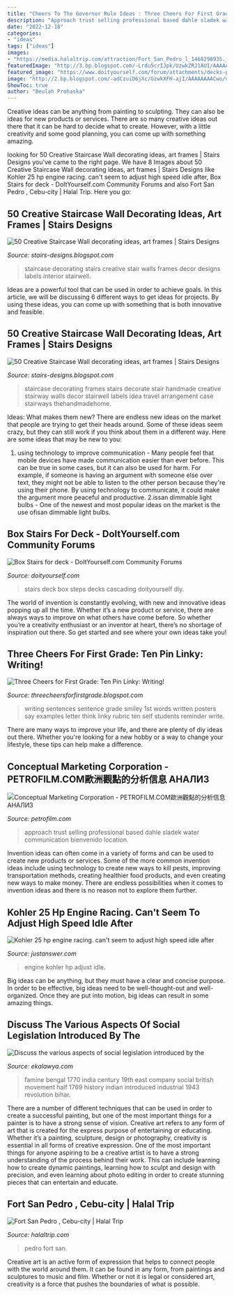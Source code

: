 ```yaml
---
title: "Cheers To The Governor Rule Ideas : Three Cheers For First Grade: Ten Pin Linky: Writing!"
description: "Approach trust selling professional based dahle sladek water communication bienvenido location"
date: "2022-12-18"
categories:
- "ideas"
tags: ["ideas"]
images:
- "https://media.halaltrip.com/attraction/Fort_San_Pedro_l_1468298935.jpg"
featuredImage: "http://3.bp.blogspot.com/-Lrdu5crIJpk/UzwkZRJ1AUI/AAAAAAAACxA/ooT8xiMCOjs/s1600/staircase-wall-decorating-ideas-1+(49).jpg"
featured_image: "https://www.doityourself.com/forum/attachments/decks-patios-porches-walkways-driveways-stairs-steps-docks/67968d1467580584-box-stairs-deck-1.jpg"
image: "http://2.bp.blogspot.com/-adCzuiD6jXc/UzwkXFH-ajI/AAAAAAAACwo/u3no5M7Mako/s1600/staircase-wall-decorating-ideas-1+(45).jpg"
ShowToc: true
author: "Beulah Prohaska"
---
```



Creative ideas can be anything from painting to sculpting. They can also be ideas for new products or services. There are so many creative ideas out there that it can be hard to decide what to create. However, with a little creativity and some good planning, you can come up with something amazing.

	

		
looking for 50 Creative Staircase Wall decorating ideas, art frames | Stairs Designs you've came to the right page. We have 8 Images about 50 Creative Staircase Wall decorating ideas, art frames | Stairs Designs like Kohler 25 hp engine racing. can&#039;t seem to adjust high speed idle after, Box Stairs for deck - DoItYourself.com Community Forums and also Fort San Pedro , Cebu-city | Halal Trip. Here you go:
		
    
## 50 Creative Staircase Wall Decorating Ideas, Art Frames | Stairs Designs

<img loading=lazy src="http://2.bp.blogspot.com/-adCzuiD6jXc/UzwkXFH-ajI/AAAAAAAACwo/u3no5M7Mako/s1600/staircase-wall-decorating-ideas-1+(45).jpg" onerror="this.onerror=null;this.src='https://tse1.mm.bing.net/th?id=OIP.bjVoft3rN6P9PHMVRStp1gAAAA&amp;pid=15.1';" alt="50 Creative Staircase Wall decorating ideas, art frames | Stairs Designs">

_Source: stairs-designs.blogspot.com_

>staircase decorating stairs creative stair walls frames decor designs labels interior stairwell. 

	

Ideas are a powerful tool that can be used in order to achieve goals. In this article, we will be discussing 6 different ways to get ideas for projects. By using these ideas, you can come up with something that is both innovative and feasible.

    
## 50 Creative Staircase Wall Decorating Ideas, Art Frames | Stairs Designs

<img loading=lazy src="http://3.bp.blogspot.com/-Lrdu5crIJpk/UzwkZRJ1AUI/AAAAAAAACxA/ooT8xiMCOjs/s1600/staircase-wall-decorating-ideas-1+(49).jpg" onerror="this.onerror=null;this.src='https://tse3.mm.bing.net/th?id=OIP.oe4jDjFJr-8OxLhG5urAGAHaJQ&amp;pid=15.1';" alt="50 Creative Staircase Wall decorating ideas, art frames | Stairs Designs">

_Source: stairs-designs.blogspot.com_

>staircase decorating frames stairs decorate stair handmade creative stairway walls decor stairwell labels idea travel arrangement case stairways thehandmadehome. 

	

Ideas: What makes them new?
There are endless new ideas on the market that people are trying to get their heads around. Some of these ideas seem crazy, but they can still work if you think about them in a different way. Here are some ideas that may be new to you: 
1. using technology to improve communication - Many people feel that mobile devices have made communication easier than ever before. This can be true in some cases, but it can also be used for harm. For example, if someone is having an argument with someone else over text, they might not be able to listen to the other person because they're using their phone. By using technology to communicate, it could make the argument more peaceful and productive. 
2.issan dimmable light bulbs - One of the newest and most popular ideas on the market is the use ofisan dimmable light bulbs.

    
## Box Stairs For Deck - DoItYourself.com Community Forums

<img loading=lazy src="https://www.doityourself.com/forum/attachments/decks-patios-porches-walkways-driveways-stairs-steps-docks/67968d1467580584-box-stairs-deck-1.jpg" onerror="this.onerror=null;this.src='https://tse3.mm.bing.net/th?id=OIP.gqYvH76PDQ8ZcwS_ImH30AHaFO&amp;pid=15.1';" alt="Box Stairs for deck - DoItYourself.com Community Forums">

_Source: doityourself.com_

>stairs deck box steps decks cascading doityourself diy. 

	

The world of invention is constantly evolving, with new and innovative ideas popping up all the time. Whether it’s a new product or service, there are always ways to improve on what others have come before. So whether you’re a creativity enthusiast or an inventor at heart, there’s no shortage of inspiration out there. So get started and see where your own ideas take you!

    
## Three Cheers For First Grade: Ten Pin Linky: Writing!

<img loading=lazy src="http://4.bp.blogspot.com/-vqcFfBSxORs/UecwdtU4X7I/AAAAAAAAGHo/Cx1x_W1zmEk/s1600/Smiley+Sentences.jpg" onerror="this.onerror=null;this.src='https://tse2.mm.bing.net/th?id=OIP.Em_Q1nlA33wfmL0vypEIvAHaJ4&amp;pid=15.1';" alt="Three Cheers for First Grade: Ten Pin Linky: Writing!">

_Source: threecheersforfirstgrade.blogspot.com_

>writing sentences sentence grade smiley 1st words written posters say examples letter think linky rubric ten self students reminder write. 

	

There are many ways to improve your life, and there are plenty of diy ideas out there. Whether you're looking for a new hobby or a way to change your lifestyle, these tips can help make a difference.

    
## Conceptual Marketing Corporation - PETROFILM.COM﻿歐洲觀點的分析信息 АНАЛИЗ

<img loading=lazy src="https://www.petrofilm.com/yahoo_site_admin/assets/images/TZ_1_SHOOTING_HENDYJAN_12.16851251_std.JPG" onerror="this.onerror=null;this.src='https://tse4.mm.bing.net/th?id=OIP.TzFov52o8nhZRbVcGygfQgHaFj&amp;pid=15.1';" alt="Conceptual Marketing Corporation - PETROFILM.COM﻿歐洲觀點的分析信息 АНАЛИЗ">

_Source: petrofilm.com_

>approach trust selling professional based dahle sladek water communication bienvenido location. 

	

Invention ideas can often come in a variety of forms and can be used to create new products or services. Some of the more common invention ideas include using technology to create new ways to kill pests, improving transportation methods, creating healthier food products, and even creating new ways to make money. There are endless possibilities when it comes to invention ideas and there is no reason not to explore them further.

    
## Kohler 25 Hp Engine Racing. Can&#039;t Seem To Adjust High Speed Idle After

<img loading=lazy src="https://f01.justanswer.com/JACUSTOMERvpwow3zb/2015-05-02_043737_img_3258.jpg" onerror="this.onerror=null;this.src='https://tse1.mm.bing.net/th?id=OIP.aQtou1D5JJisImw-0TZhagHaFj&amp;pid=15.1';" alt="Kohler 25 hp engine racing. can&#039;t seem to adjust high speed idle after">

_Source: justanswer.com_

>engine kohler hp adjust idle. 

	

Big ideas can be anything, but they must have a clear and concise purpose. In order to be effective, big ideas need to be well-thought-out and well-organized. Once they are put into motion, big ideas can result in some amazing things.

    
## Discuss The Various Aspects Of Social Legislation Introduced By The

<img loading=lazy src="https://www.ekalawya.com/wp-content/uploads/2016/12/brit.jpg" onerror="this.onerror=null;this.src='https://tse3.mm.bing.net/th?id=OIP.byHNtYMRKJ_vsrNgw0e5twHaDd&amp;pid=15.1';" alt="Discuss the various aspects of social legislation introduced by the">

_Source: ekalawya.com_

>famine bengal 1770 india century 19th east company social british movement half 1769 history indian introduced industrial 1943 revolution bihar. 

	

There are a number of different techniques that can be used in order to create a successful painting, but one of the most important things for a painter is to have a strong sense of vision.
Creative art refers to any form of art that is created for the express purpose of entertaining or educating. Whether it’s a painting, sculpture, design or photography, creativity is essential in all forms of creative expression. One of the most important things for anyone aspiring to be a creative artist is to have a strong understanding of the process behind their work. This can include learning how to create dynamic paintings, learning how to sculpt and design with precision, and even learning about photo editing in order to create stunning pieces that can entertain and educate.

    
## Fort San Pedro , Cebu-city | Halal Trip

<img loading=lazy src="https://media.halaltrip.com/attraction/Fort_San_Pedro_l_1468298935.jpg" onerror="this.onerror=null;this.src='https://tse4.mm.bing.net/th?id=OIP.uKVWIQ8dhUKRHej_yFgjGwHaCi&amp;pid=15.1';" alt="Fort San Pedro , Cebu-city | Halal Trip">

_Source: halaltrip.com_

>pedro fort san. 

	

Creative art is an active form of expression that helps to connect people with the world around them. It can be found in any form, from paintings and sculptures to music and film. Whether or not it is legal or considered art, creativity is a force that pushes the boundaries of what is possible.

